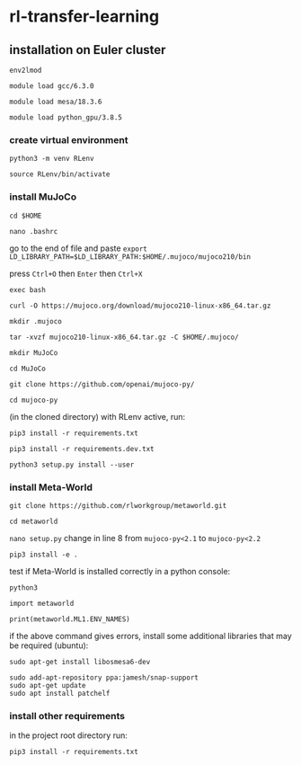 # rl-transfer-learning

## installation on Euler cluster

`env2lmod`

`module load gcc/6.3.0`

`module load mesa/18.3.6`

`module load python_gpu/3.8.5`

### create virtual environment

`python3 -m venv RLenv` 

`source RLenv/bin/activate` 

### install MuJoCo
`cd $HOME`

`nano .bashrc`

go to the end of file and paste `export LD_LIBRARY_PATH=$LD_LIBRARY_PATH:$HOME/.mujoco/mujoco210/bin` 

press `Ctrl+O` then `Enter` then `Ctrl+X`

`exec bash`

`curl -O https://mujoco.org/download/mujoco210-linux-x86_64.tar.gz`

`mkdir .mujoco`

`tar -xvzf mujoco210-linux-x86_64.tar.gz -C $HOME/.mujoco/`

`mkdir MuJoCo`

`cd MuJoCo`

`git clone https://github.com/openai/mujoco-py/`

`cd mujoco-py`

(in the cloned directory) with RLenv active, run:

`pip3 install -r requirements.txt`

`pip3 install -r requirements.dev.txt`

`python3 setup.py install --user`

### install Meta-World

`git clone https://github.com/rlworkgroup/metaworld.git`

`cd metaworld`

`nano setup.py`
change in line 8 from `mujoco-py<2.1` to `mujoco-py<2.2`

`pip3 install -e .`

test if Meta-World is installed correctly in a python console:

`python3`

`import metaworld`

`print(metaworld.ML1.ENV_NAMES)`

if the above command gives errors, install some additional libraries that may be required (ubuntu):

`sudo apt-get install libosmesa6-dev`

```
sudo add-apt-repository ppa:jamesh/snap-support 
sudo apt-get update
sudo apt install patchelf
```


### install other requirements

in the project root directory run:

`pip3 install -r requirements.txt`


